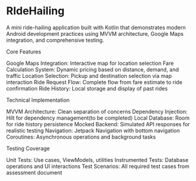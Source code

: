 # RIdeHailing
A mini ride-hailing application built with Kotlin that demonstrates modern Android development practices using MVVM architecture, Google Maps integration, and comprehensive testing.

Core Features

Google Maps Integration: Interactive map for location selection
Fare Calculation System: Dynamic pricing based on distance, demand, and traffic
Location Selection: Pickup and destination selection via map interaction
Ride Request Flow: Complete flow from fare estimate to ride confirmation
Ride History: Local storage and display of past rides

Technical Implementation

MVVM Architecture: Clean separation of concerns
Dependency Injection: Hilt for dependency management(to be completed)
Local Database: Room for ride history persistence
Mocked Backend: Simulated API responses for realistic testing
Navigation: Jetpack Navigation with bottom navigation
Coroutines: Asynchronous operations and background tasks

Testing Coverage

Unit Tests: Use cases, ViewModels, utilities
Instrumented Tests: Database operations and UI interactions
Test Scenarios: All required test cases from assessment document
